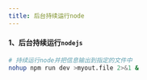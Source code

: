 ```yaml
---
title: 后台持续运行node
---
```


#### 1、后台持续运行`nodejs`

```bash
# 持续运行node并把信息输出到指定的文件中
nohup npm run dev >myout.file 2>&1 &
```



